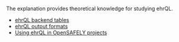 The explanation provides theoretical knowledge for studying ehrQL.

* [ehrQL backend tables](explanation/backend-tables.md)
* [ehrQL output formats](explanation/output-formats.md)
* [Using ehrQL in OpenSAFELY projects](explanation/using-ehrql-in-opensafely-projects.md)
